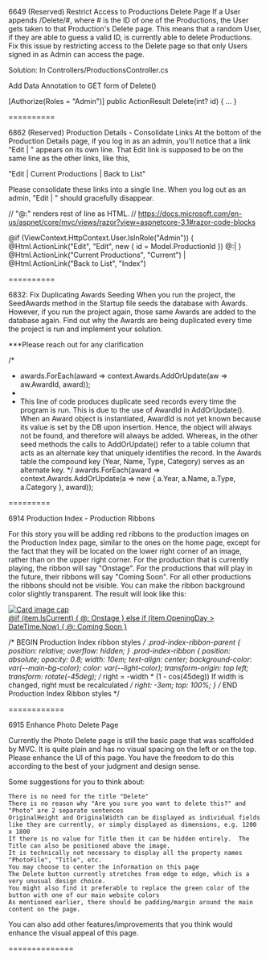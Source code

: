 6649 (Reserved) Restrict Access to Productions Delete Page
If a User appends /Delete/#, where # is the ID of one of the Productions, the User gets taken to that Production's Delete page.  This means that a random User, if they are able to guess a valid ID, is currently able to delete Productions.  Fix this issue by restricting access to the Delete page so that only Users signed in as Admin can access the page.

Solution: 
In Controllers/ProductionsController.cs

Add Data Annotation to GET form of Delete()

[Authorize(Roles = "Admin")]
public ActionResult Delete(int? id)
{
	...
}

==========

6862 (Reserved) Production Details - Consolidate Links
At the bottom of the Production Details page, if you log in as an admin, you'll notice that a link "Edit | " appears on its own line.  That Edit link is supposed to be on the same line as the other links, like this,

"Edit | Current Productions | Back to List"

Please consolidate these links into a single line.  When you log out as an admin, "Edit | " should gracefully disappear.

// "@:" renders rest of line as HTML. 
// https://docs.microsoft.com/en-us/aspnet/core/mvc/views/razor?view=aspnetcore-3.1#razor-code-blocks

<p>
  @if (ViewContext.HttpContext.User.IsInRole("Admin"))
  {
    @Html.ActionLink("Edit", "Edit", new { id = Model.ProductionId }) @:|
  }
    @Html.ActionLink("Current Productions", "Current") |
    @Html.ActionLink("Back to List", "Index")
</p>

==========

6832: Fix Duplicating Awards Seeding
When you run the project, the SeedAwards method in the Startup file seeds the database with Awards.  However, if you run the project again, those same Awards are added to the database again.  Find out why the Awards are being duplicated every time the project is run and implement your solution.

***Please reach out for any clarification

/* 
 * awards.ForEach(award => context.Awards.AddOrUpdate(aw => aw.AwardId, award));
 * 
 * This line of code produces duplicate seed records every time the program is run. This is due to the use of AwardId in AddOrUpdate(). When an Award object is instantiated, AwardId is not yet known because its value is set by the DB upon insertion. Hence, the object will always not be found, and therefore will always be added. Whereas, in the other seed methods the calls to AddOrUpdate() refer to a table column that acts as an alternate key that uniquely identifies the record. In the Awards table the compound key (Year, Name, Type, Category) serves as an alternate key.
 */
awards.ForEach(award => context.Awards.AddOrUpdate(a => new { a.Year, a.Name, a.Type, a.Category }, award));

=========

6914 Production Index - Production Ribbons

For this story you will be adding red ribbons to the production images on the Production Index page, similar to the ones on the home page, except for the fact that they will be located on the lower right corner of an image, rather than on the upper right corner.  For the production that is currently playing, the ribbon will say "Onstage".  For the productions that will play in the future, their ribbons will say "Coming Soon".  For all other productions the ribbons should not be visible.  You can make the ribbon background color slightly transparent.  The result will look like this:

<div class="prod-index-ribbon-parent">
<a href="@Url.Action("Details", "Productions", new { id = item.ProductionId })">
  <img class="card-img-top production-index-img bg-black" src="@Url.Action("DisplayPhoto", "Photo", new { id = item.DefaultPhoto.PhotoId })" alt="Card image cap">
  <div class="prod-index-ribbon">
	@if (item.IsCurrent)
	{
	  @: Onstage
	}
	else if (item.OpeningDay > DateTime.Now)
	{
	  @: Coming Soon
	}
  </div>
</a>
</div>

/* BEGIN Production Index ribbon styles */
.prod-index-ribbon-parent {
    position: relative;
    overflow: hidden;
}
.prod-index-ribbon {
    position: absolute;
    opacity: 0.8;
    width: 10em;
    text-align: center;
    background-color: var(--main-bg-color);
    color: var(--light-color);
    transform-origin: top left;
    transform: rotate(-45deg);
    /* right = -width * (1 - cos(45deg))
       If width is changed, right must be recalculated */
    right: -3em;
    top: 100%;
}
/* END Production Index Ribbon styles */

============

6915 Enhance Photo Delete Page

Currently the Photo Delete page is still the basic page that was scaffolded by MVC.  It is quite plain and has no visual spacing on the left or on the top.  Please enhance the UI of this page.  You have the freedom to do this according to the best of your judgment and design sense.

Some suggestions for you to think about:

    There is no need for the title "Delete"
    There is no reason why "Are you sure you want to delete this?" and "Photo" are 2 separate sentences
    OriginalHeight and OriginalWidth can be displayed as individual fields like they are currently, or simply displayed as dimensions, e.g. 1200 x 1800
    If there is no value for Title then it can be hidden entirely.  The Title can also be positioned above the image.
    It is technically not necessary to display all the property names "PhotoFile", "Title", etc.
    You may choose to center the information on this page
    The Delete button currently stretches from edge to edge, which is a very unusual design choice.  
    You might also find it preferable to replace the green color of the button with one of our main website colors
    As mentioned earlier, there should be padding/margin around the main content on the page.

You can also add other features/improvements that you think would enhance the visual appeal of this page.

==============
